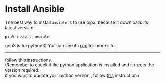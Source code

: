 # Install Ansible
The best way to install `ansible` is to use pip3, because it downloads its latest version:  
```
pip3 install ansible
```
(pip3 is for python3)
You can see its [doc](https://docs.ansible.com/ansible/latest/installation_guide/intro_installation.html#intro-installation-guide) for more info.

---
follow [this](https://docs.ansible.com/ansible/latest/installation_guide/installation_distros.html#installing-ansible-on-ubuntu) instructions.  
(Remember to check if the python application is installed and it meets the version required.  
 if you want to update your python version , follow [this](https://github.com/amirsalehag/programming/blob/main/python-info/installation.md) instruction.)
